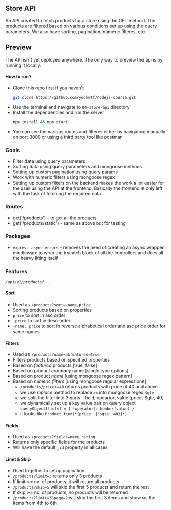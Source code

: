 ## Store API

An API created to fetch products for a store using the GET method. The products are filtered based on various conditions set up using the query parameters. We also have sorting, pagination, numeric filteres, etc.

## Preview

The API isn't yet deployed anywhere. The only way to preview the api is by running it locally.

#### How to run?

- Clone this repo first if you haven't
  ```bash
  git clone https://github.com/yodkwtf/nodejs-course.git
  ```
- Use the terminal and navigate to `04-store-api` directory
- Install the dependencies and run the server
  ```bash
  npm install && npm start
  ```
- You can see the various routes and filteres either by navigating manually on port 3000 or using a third party tool like postman

### Goals

- Filter data using query parameters
- Sorting data using query parameters and mongoose methods
- Setting up custom pagination using query params
- Work with numeric filters using mongoose regex
- Setting up custom filters on the backend makes the work a lot easier for the user using the API at the frontend. Basically the frontend is only left with the task of fetching the required data.

### Routes

- get('/products') - to get all the products
- get('/products/static') - same as above but for testing

### Packages

- `express-async-errors` - removes the need of creating an async wrapper middleware to wrap the trycatch block of all the controllers and does all the heavy lifting itself

### Features

_`/api/v1/products?...`_

#### Sort

- Used as `/products?sort=-name,price`
- Sorting products based on properties
- `price` to sort in asc order
- `-price` to sort in desc order
- `-name, price` to sort in reverse alphabetical order and asc price order for same names

#### Filters

- Used as `/products?name=a&featured=true`
- Filters products based on specified properties
- Based on _featured_ products [true, false]
- Based on product _company_ name [single type options]
- Based on product _name_ [using mongoose regex pattern]
- Based on _numeric filters_ [using mongoose regular expressions]
  - `/products/price>=40` returns products with price of 40 and above
  - we use _replace_ method to replace `>=` into mongoose regex `$gte`
  - we split the filter into 3 parts - field, opeartor, value [price, $gte, 40]
  - we dynamically set up a key value pair on query object `queryObject[field] = { [operator]: Number(value) }`
  - it looks like `Product.find(*{price: {'$gte':40}}*)`

#### Fields

- Used as `/products?fields=name,rating`
- Returns only specific fields for the products
- Will have the default `_id` property in all cases

#### Limit & Skip

- Used together to setup pagination
- `/products?limit=3` returns only 3 products
- If limit >= no. of products, it will return all products
- `/products?skip=5` will skip the first 5 products and return the rest
- If skip >= no. of products, no products will be returned
- `/products?limit=3&page=2` will skip the first 3 items and show us the items from 4th to 6th
